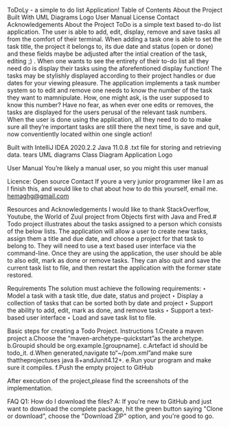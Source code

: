 ToDoLy - a simple to do list Application!
Table of Contents
About the Project
Built With
UML Diagrams
Logo
User Manual
License
Contact
Acknowledgements
About the Project
ToDo is a simple text based to-do list application. The user is able to add, edit, display, remove and save tasks all from the comfort of their terminal. When adding a task one is able to set the task title, the project it belongs to, its due date and status (open or done) and these fields maybe be adjusted after the intial creation of the task, editing ;) . When one wants to see the entirety of their to-do list all they need do is display their tasks using the aforefentioned display function! The tasks may be stylishly displayed according to their project handles or due dates for your viewing pleasure. The application implements a task number system so to edit and remove one needs to know the number of the task they want to mamnipulate. How, one might ask, is the user supposed to know this number? Have no fear, as when ever one edits or removes, the tasks are displayed for the users perusal of the relevant task numbers. When the user is done using the application, all they need to do to make sure all they’re important tasks are still there the next time, is save and quit, now conventiently located within one single action!

Built with
IntelliJ IDEA 2020.2.2
Java 11.0.8
.txt file for storing and retrieving data.
tears
UML diagrams
Class Diagram
Application Logo

User Manual
You’re likely a manual user, so you might this user manual

Licence:
Open source
Contact
If youre a very junior programmer like I am as I finish this, and would like to chat about how to do this yourself, email me.
hemaghg@gmail.com

Resources and Acknowledgements
I would like to thank StackOverflow, Youtube, the World of Zuul project from Objects first with Java and Fred.# Todo project illustrates about the tasks assigned to a person which consists of the below lists.
The application will allow a user to
create new tasks, assign them a title and due date, and choose a project for that
task to belong to. They will need to use a text based user interface via the
command-line.
Once
they are using the application, the user should be able to also edit, mark as done or
remove tasks. They can also quit and save the current task list to file, and then
restart the application with the former state restored.

Requirements
The solution must achieve the following requirements:
‣ Model a task with a task title, due date, status and project
‣ Display a collection of tasks that can be sorted both by date and project
‣ Support the ability to add, edit, mark as done, and remove tasks
‣ Support a text-based user interface
‣ Load and save task list to file.

Basic steps for creating a Todo Project.
Instructions
1.Create a maven project
a.Choose the “maven-archetype-quickstart”as the archetype.
b.Groupid should be org.example.[groupname].
c.Artefact id should be todo_it.
d.When generated,navigate to“~/pom.xml”and make sure thattheprojectuses java 8+andJunit4.12+.
e.Run your program and make sure it compiles.
f.Push the empty project to GitHub


After execution of the project,please find the screenshots of the implementation.


FAQ
Q1: How do I download the files?
A: If you're new to GitHub and just want to download the complete package, hit the green button saying "Clone or download", choose the "Download ZIP" option, and you're good to go.
